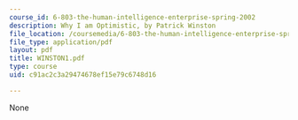 ```yaml
---
course_id: 6-803-the-human-intelligence-enterprise-spring-2002
description: Why I am Optimistic, by Patrick Winston
file_location: /coursemedia/6-803-the-human-intelligence-enterprise-spring-2002/c91ac2c3a29474678ef15e79c6748d16_WINSTON1.pdf
file_type: application/pdf
layout: pdf
title: WINSTON1.pdf
type: course
uid: c91ac2c3a29474678ef15e79c6748d16

---
```

None